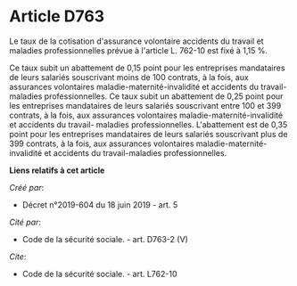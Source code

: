 # Article D763

Le taux de la cotisation d'assurance volontaire accidents du travail et maladies professionnelles prévue à l'article L.
762-10 est fixé à 1,15 %. 

Ce taux subit un abattement de 0,15 point pour les entreprises mandataires de leurs salariés souscrivant moins de 100
contrats, à la fois, aux assurances volontaires maladie-maternité-invalidité et accidents du travail-maladies
professionnelles. Ce taux subit un abattement de 0,25 point pour les entreprises mandataires de leurs salariés souscrivant
entre 100 et 399 contrats, à la fois, aux assurances volontaires maladie-maternité-invalidité et accidents du travail-
maladies professionnelles. L'abattement est de 0,35 point pour les entreprises mandataires de leurs salariés souscrivant plus
de 399 contrats, à la fois, aux assurances volontaires maladie-maternité-invalidité et accidents du travail-maladies
professionnelles.

**Liens relatifs à cet article**

_Créé par_:

  - Décret n°2019-604 du 18 juin 2019 - art. 5

_Cité par_:

  - Code de la sécurité sociale. - art. D763-2 (V)

_Cite_:

  - Code de la sécurité sociale. - art. L762-10
